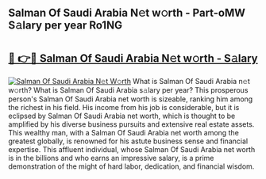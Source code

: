 ## Salman Of Saudi Arabia N𝚎t w𝚘rth - Part-oMW S𝚊lary per year Ro1NG

# <h2><a href="http://gc46zgz.nevu.top/?p=Salman+Of+Saudi+Arabia">🔗 👉🔴 Salman Of Saudi Arabia N𝚎t w𝚘rth - S𝚊lary</a></h2>

[![Salman Of Saudi Arabia N𝚎t W𝚘rth](https://i.imgur.com/Oavwk0R.jpeg)](http://gc46zgz.nevu.top/?p=Salman+Of+Saudi+Arabia)
What is Salman Of Saudi Arabia n𝚎t w𝚘rth? What is Salman Of Saudi Arabia s𝚊lary per year?
This prosperous person's Salman Of Saudi Arabia net worth is sizeable, ranking him among the richest in his field. His income from his job is considerable, but it is eclipsed by Salman Of Saudi Arabia net worth, which is thought to be amplified by his diverse business pursuits and extensive real estate assets. This wealthy man, with a Salman Of Saudi Arabia net worth among the greatest globally, is renowned for his astute business sense and financial expertise. This affluent individual, whose Salman Of Saudi Arabia net worth is in the billions and who earns an impressive salary, is a prime demonstration of the might of hard labor, dedication, and financial wisdom.
